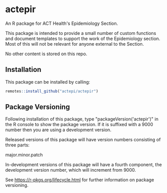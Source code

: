 # actepir

An R package for ACT Health's Epidemiology Section.

This package is intended to provide a small number of custom functions and document templates to support the work of the Epidemiology section.  Most of this will not be relevant for anyone external to the Section.

No other content is stored on this repo.

## Installation

This package can be installed by calling:

```r
remotes::install_github("actepi/actepir")
```

## Package Versioning

Following installation of this package, type "packageVersion('actepir')" in the R console to show the package version. If it is suffixed with a 9000 number then you are using a development version.

Released versions of this package will have version numbers consisting of three parts:

major.minor.patch

In-development versions of this package will have a fourth component, the development version number, which will increment from 9000.

See https://r-pkgs.org/lifecycle.html for further information on package versioning.